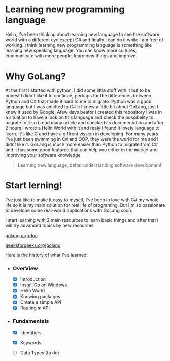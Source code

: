 # Learning new programming language
Hello, I've been thinking about learning new language to see the software world with a different eye except C# and finally I can do it while I am free of working. I think learning new programming language is something like learning new speaking language. You can know more cultures, communicate with more people, learn new things and improve.

# Why GoLang?
At the first I started with python. I did some little stuff with it but to be honest I didn't like it to continue, perhaps for the differences between Python and C# that made it hard to me to migrate. Python was a good language but I was adictted to C# :)
I knew a little bit about GoLang, just I knew it used by Google. Afew days beafor I created this repository i was in a situation to have a look on this language and check the possibelity to migrate to it so I read many article and checked its documentation and after 2 hours I wrote a Hello World with it and realy I found it lovely language to learn. It's like C and have a diffrent vission in developing. For many years I've just been swimming in C# and OOP, they were the world for me and I didnt like it.
GoLang is much more easier than Python to migrate from C# and it has some good featured that can help you either in the market and improving your software knowledge

> Learning new language, better understanding software development!

# Start lerning!
I've just like to make it easy to myself, I've been in love with C# my whole life so it is my main solution for real life of programing. But I'm so passionate to develope some real-world applications with GoLang soon.

I start learning with 2 main resources to learn basic things and after that I will try advanced topics by new resources.

<a href="golang.org/doc">golang.org/doc</a>

<a href="geeksforgeeks.org/golang">geeksforgeeks.org/golang</a> 


Here is the history of what I've learned:

*	### OverView
    - [x] Introduction
    - [x] Install Go on Windows
    - [x] Hello World
    - [x] Knowing packages
    - [x] Create a simple API
    - [x] Routing in API
 
*	### Fundamentals
    - [x] Identifiers 
    - [x] Keywords
    - [ ] Data Types (to do)
 
